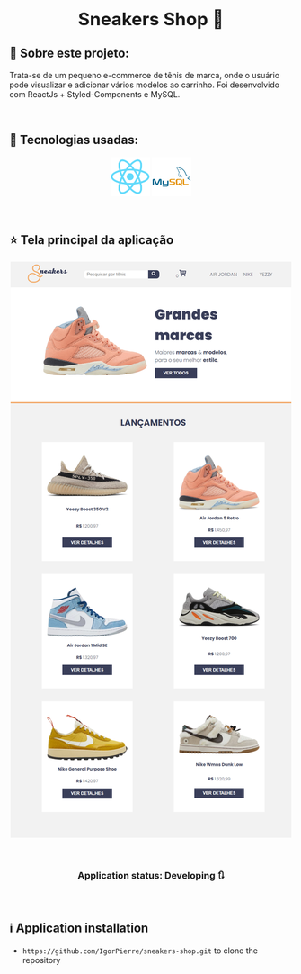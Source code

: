 ## **<h2 align="center"> Sneakers Shop 👞</h2>**


## :pushpin: Sobre este projeto:
Trata-se de um pequeno e-commerce de tênis de marca, onde o usuário pode visualizar e adicionar vários modelos ao carrinho. Foi desenvolvido com ReactJs + Styled-Components e MySQL.

<br>

## :rocket: Tecnologias usadas:
<p align="center">
  <img src="https://github.com/devicons/devicon/blob/master/icons/react/react-original.svg" alt="react"  width="70" height="70"/>

  <img src="https://github.com/devicons/devicon/blob/master/icons/mysql/mysql-original-wordmark.svg" alt="react"  width="70" height="70"/>
</p>
<br>

## :star: Tela principal da aplicação

<p align="center">
  <img src="/src/assets/images/sneakers-shop.png" alt="imagem da aplicação" />
</p>

<br>

<h3 align="center"> 
	Application status: Developing 🔃
</h3>
<br>

## :information_source: Application installation
- `https://github.com/IgorPierre/sneakers-shop.git` to clone the repository

<br>

